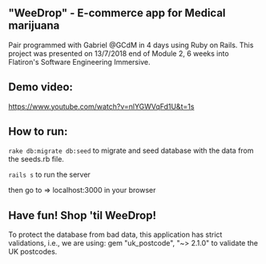## "WeeDrop" - E-commerce app for Medical marijuana

Pair programmed with Gabriel @GCdM in 4 days using Ruby on Rails.
This project was presented on 13/7/2018 end of Module 2, 6 weeks into Flatiron's Software Engineering Immersive.

## Demo video: 

https://www.youtube.com/watch?v=nlYGWVqFd1U&t=1s

## How to run:

```rake db:migrate db:seed```   to migrate and seed database with the data from the seeds.rb file.

```rails s```    to run the server 

then go to =>     localhost:3000  in your browser 

## Have fun! Shop 'til WeeDrop!

To protect the database from bad data, this application has strict validations,
i.e., we are using:
 gem "uk_postcode", "~> 2.1.0" to validate the UK postcodes.
